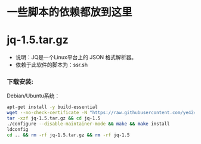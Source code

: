 # 一些脚本的依赖都放到这里

jq-1.5.tar.gz
======

- 说明：JQ是一个Linux平台上的 JSON 格式解析器。
- 依赖于此软件的脚本为：ssr.sh

### 下载安装:
Debian/Ubuntu系统：
``` bash
apt-get install -y build-essential
wget --no-check-certificate -N "https://raw.githubusercontent.com/ye4241/doubi/master/other/jq-1.5.tar.gz"
tar -xzf jq-1.5.tar.gz && cd jq-1.5
./configure --disable-maintainer-mode && make && make install
ldconfig
cd .. && rm -rf jq-1.5.tar.gz && rm -rf jq-1.5
```
